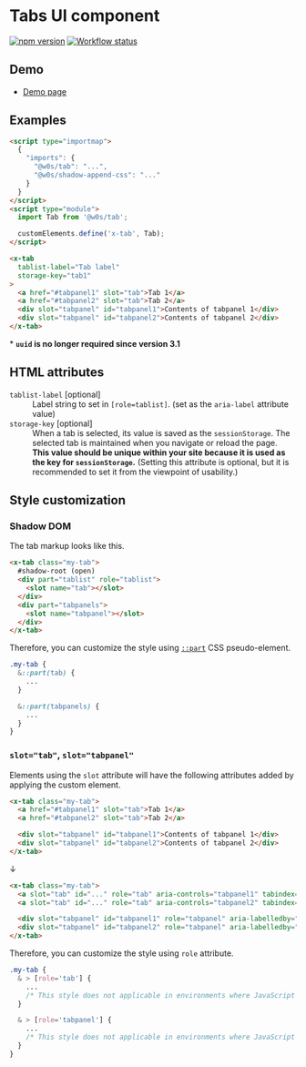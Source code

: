 # Tabs UI component

[![npm version](https://badge.fury.io/js/%40w0s%2Ftab.svg)](https://www.npmjs.com/package/@w0s/tab)
[![Workflow status](https://github.com/SaekiTominaga/frontend/actions/workflows/tab.yml/badge.svg)](https://github.com/SaekiTominaga/frontend/actions/workflows/tab.yml)

## Demo

- [Demo page](https://saekitominaga.github.io/frontend/packages/tab/demo/)

## Examples

```HTML
<script type="importmap">
  {
    "imports": {
      "@w0s/tab": "...",
      "@w0s/shadow-append-css": "..."
    }
  }
</script>
<script type="module">
  import Tab from '@w0s/tab';

  customElements.define('x-tab', Tab);
</script>

<x-tab
  tablist-label="Tab label"
  storage-key="tab1"
>
  <a href="#tabpanel1" slot="tab">Tab 1</a>
  <a href="#tabpanel2" slot="tab">Tab 2</a>
  <div slot="tabpanel" id="tabpanel1">Contents of tabpanel 1</div>
  <div slot="tabpanel" id="tabpanel2">Contents of tabpanel 2</div>
</x-tab>
```

\* **`uuid` is no longer required since version 3.1**

## HTML attributes

<dl>
<dt><code>tablist-label</code> [optional]</dt>
<dd>Label string to set in <code>[role=tablist]</code>. (set as the <code>aria-label</code> attribute value)</dd>
<dt><code>storage-key</code> [optional]</dt>
<dd>When a tab is selected, its value is saved as the <code>sessionStorage</code>. The selected tab is maintained when you navigate or reload the page. <strong>This value should be unique within your site because it is used as the key for <code>sessionStorage</code>.</strong> (Setting this attribute is optional, but it is recommended to set it from the viewpoint of usability.)</dd>
</dl>

## Style customization

### Shadow DOM

The tab markup looks like this.

```html
<x-tab class="my-tab">
  #shadow-root (open)
  <div part="tablist" role="tablist">
    <slot name="tab"></slot>
  </div>
  <div part="tabpanels">
    <slot name="tabpanel"></slot>
  </div>
</x-tab>
```

Therefore, you can customize the style using [`::part`](https://developer.mozilla.org/en-US/docs/Web/CSS/::part) CSS pseudo-element.

```css
.my-tab {
  &::part(tab) {
    ...
  }

  &::part(tabpanels) {
    ...
  }
}
```

### `slot="tab"`, `slot="tabpanel"`

Elements using the `slot` attribute will have the following attributes added by applying the custom element.

```html
<x-tab class="my-tab">
  <a href="#tabpanel1" slot="tab">Tab 1</a>
  <a href="#tabpanel2" slot="tab">Tab 2</a>

  <div slot="tabpanel" id="tabpanel1">Contents of tabpanel 1</div>
  <div slot="tabpanel" id="tabpanel2">Contents of tabpanel 2</div>
</x-tab>
```

↓

```html
<x-tab class="my-tab">
  <a slot="tab" id="..." role="tab" aria-controls="tabpanel1" tabindex="0" aria-selected="true">Tab 1</a>
  <a slot="tab" id="..." role="tab" aria-controls="tabpanel2" tabindex="-1" aria-selected="false">Tab 2</a>

  <div slot="tabpanel" id="tabpanel1" role="tabpanel" aria-labelledby="...">Contents of tabpanel 1</div>
  <div slot="tabpanel" id="tabpanel2" role="tabpanel" aria-labelledby="..." class="is-hidden">Contents of tabpanel 2</div>
</x-tab>
```

Therefore, you can customize the style using `role` attribute.

```css
.my-tab {
  & > [role='tab'] {
    ...
    /* This style does not applicable in environments where JavaScript is disabled */
  }

  & > [role='tabpanel'] {
    ...
    /* This style does not applicable in environments where JavaScript is disabled */
  }
}
```
